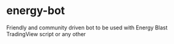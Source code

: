 # energy-bot
Friendly and community driven bot to be used with Energy Blast TradingView script or any other
